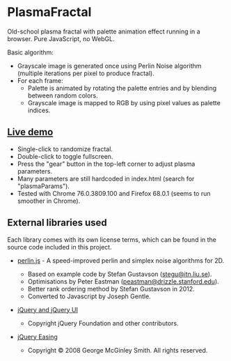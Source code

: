 # PlasmaFractal
Old-school plasma fractal with palette animation effect running in a browser. Pure JavaScript, no WebGL.

Basic algorithm:
- Grayscale image is generated once using Perlin Noise algorithm (multiple iterations per pixel to produce fractal).
- For each frame:
  - Palette is animated by rotating the palette entries and by blending between random colors.
  - Grayscale image is mapped to RGB by using pixel values as palette indices.

## [Live demo](https://zett42.github.io/PlasmaFractal/)
- Single-click to randomize fractal.
- Double-click to toggle fullscreen.
- Press the "gear" button in the top-left corner to adjust plasma parameters.
- Many parameters are still hardcoded in index.html (search for "plasmaParams").
- Tested with Chrome 76.0.3809.100 and Firefox 68.0.1 (seems to run smoother in Chrome).

## External libraries used
Each library comes with its own license terms, which can be found in the source code included in this project.

- [perlin.js](https://github.com/josephg/noisejs) - A speed-improved perlin and simplex noise algorithms for 2D. 
  - Based on example code by Stefan Gustavson (stegu@itn.liu.se). 
  - Optimisations by Peter Eastman (peastman@drizzle.stanford.edu). 
  - Better rank ordering method by Stefan Gustavson in 2012. 
  - Converted to Javascript by Joseph Gentle. 

- [jQuery and jQuery UI](https://jquery.org/) 
  - Copyright jQuery Foundation and other contributors. 

- [jQuery Easing](http://gsgd.co.uk/sandbox/jquery/easing/)
  - Copyright © 2008 George McGinley Smith. All rights reserved.

